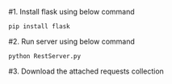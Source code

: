 #1. Install flask using below command

    pip install flask


#2. Run server using below command

    python RestServer.py

#3. Download the attached requests collection
